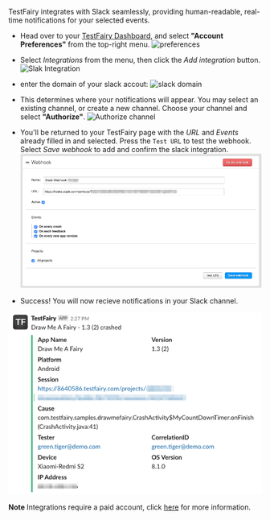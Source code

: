 TestFairy integrates with Slack seamlessly, providing human-readable, real-time notifications for your selected events. 

* Head over to your [TestFairy Dashboard](https://app.testfairy.com), and select **"Account Preferences"** from the top-right menu. 
![preferences](/img/app/preferences-link.png)

* Select _Integrations_ from the menu, then click the _Add integration_ button.
![Slak Integration](/img/app/preferences/account-settings-4.png)

* enter the domain of your slack accout:
![slack domain](/img/integrations/slack/slack-domain-1.png)

* This determines where your notifications will appear. You may select an existing channel, or create a new channel. Choose your channel and select **"Authorize"**.
![Authorize channel](http://docs.testfairy.com/img/integrations/slack/slack-1c.png)

* You'll be returned to your TestFairy page with the _URL_ and _Events_ already filled in and selected. Press the `Test URL` to test the webhook. Select _Save webhook_ to add and confirm the slack integration.
![result](/img/integrations/slack/slack-1d.png)

* Success! You will now recieve notifications in your Slack channel.

![slack message](/img/integrations/slack/slack-message-preview.png)


**Note** Integrations require a paid account, click [here](https://www.testfairy.com/pricing) for more information.
